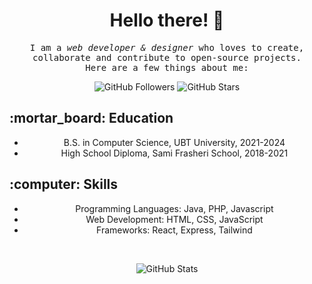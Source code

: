 <h1 align="center"> Hello there! 🙌</h1>

<p align="center">
  <samp>
    I am a <em>web developer & designer</em> who loves to create, collaborate and contribute to open-source projects. <br>
    Here are a few things about me:
  </samp>  
</p>

<p align="center">
  <img src="https://img.shields.io/github/followers/blindabehluli?style=social" alt="GitHub Followers">
  <img src="https://img.shields.io/github/stars/blindabehluli/your-repository?style=social" alt="GitHub Stars">
</p>

<p>
  <h2>:mortar_board: Education</h2>
  <ul align="center">
    <li>B.S. in Computer Science, UBT University, 2021-2024</li>
    <li>High School Diploma, Sami Frasheri School, 2018-2021</li>
  </ul>
</p>

<p>
  <h2>:computer: Skills</h2>
  <ul align="center">
    <li>Programming Languages: Java, PHP, Javascript</li>
    <li>Web Development: HTML, CSS, JavaScript</li>
    <li>Frameworks: React, Express, Tailwind</li>
  </ul>
</p>
</br>

<p align="center">
  <img src="https://github-readme-stats.vercel.app/api?username=blindabehluli&show_icons=true&theme=vue&count_private=true&include_all_commits=true&custom_title=My%20GitHub%20Stats" alt="GitHub Stats">
</p>
